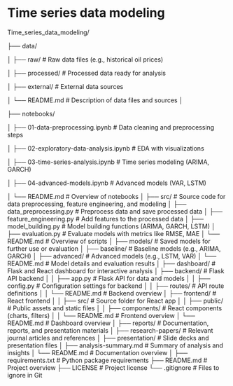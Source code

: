 # Time series data modeling

Time_series_data_modeling/

├── data/

│   ├── raw/                      # Raw data files (e.g., historical oil prices)

│   ├── processed/                # Processed data ready for analysis

│   ├── external/                 # External data sources 

│   └── README.md                 # Description of data files and sources
│

├── notebooks/

│   ├── 01-data-preprocessing.ipynb      # Data cleaning and preprocessing steps

│   ├── 02-exploratory-data-analysis.ipynb # EDA with visualizations

│   ├── 03-time-series-analysis.ipynb      # Time series modeling (ARIMA, GARCH)

│   ├── 04-advanced-models.ipynb           # Advanced models (VAR, LSTM)

│   └── README.md                         # Overview of notebooks
│
├── src/                           # Source code for data preprocessing, feature engineering, and modeling
│   ├── data_preprocessing.py      # Preprocess data and save processed data
│   ├── feature_engineering.py     # Add features to the processed data
│   ├── model_building.py          # Model building functions (ARIMA, GARCH, LSTM)
│   ├── evaluation.py              # Evaluate models with metrics like RMSE, MAE
│   └── README.md                  # Overview of scripts
│
├── models/                        # Saved models for further use or evaluation
│   ├── baseline/                  # Baseline models (e.g., ARIMA, GARCH)
│   ├── advanced/                  # Advanced models (e.g., LSTM, VAR)
│   └── README.md                  # Model details and evaluation results
│
├── dashboard/                     # Flask and React dashboard for interactive analysis
│   ├── backend/                   # Flask API backend
│   │   ├── app.py                 # Flask API for data and models
│   │   ├── config.py              # Configuration settings for backend
│   │   ├── routes/                # API route definitions
│   │   └── README.md              # Backend overview
│   ├── frontend/                  # React frontend
│   │   ├── src/                   # Source folder for React app
│   │   ├── public/                # Public assets and static files
│   │   ├── components/            # React components (charts, filters)
│   │   └── README.md              # Frontend overview
│   └── README.md                  # Dashboard overview
│
├── reports/                       # Documentation, reports, and presentation materials
│   ├── research-papers/           # Relevant journal articles and references
│   ├── presentation/              # Slide decks and presentation files
│   ├── analysis-summary.md        # Summary of analysis and insights
│   └── README.md                  # Documentation overview
│
├── requirements.txt               # Python package requirements
├── README.md                      # Project overview
├── LICENSE                        # Project license
└── .gitignore                     # Files to ignore in Git
